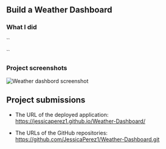 ## Build a Weather Dashboard

### What I did

``

``

### Project screenshots

![Weather dashbord screenshot]()

## Project submissions

- The URL of the deployed application:
  https://jessicaperez1.github.io/Weather-Dashboard/

- The URLs of the GitHub repositories:
  https://github.com/JessicaPerez1/Weather-Dashboard.git

